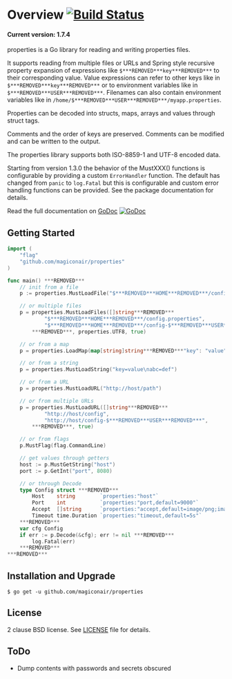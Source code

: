 Overview [![Build Status](https://travis-ci.org/magiconair/properties.svg?branch=master)](https://travis-ci.org/magiconair/properties)
========

#### Current version: 1.7.4

properties is a Go library for reading and writing properties files.

It supports reading from multiple files or URLs and Spring style recursive
property expansion of expressions like `$***REMOVED***key***REMOVED***` to their corresponding value.
Value expressions can refer to other keys like in `$***REMOVED***key***REMOVED***` or to environment
variables like in `$***REMOVED***USER***REMOVED***`.  Filenames can also contain environment variables
like in `/home/$***REMOVED***USER***REMOVED***/myapp.properties`.

Properties can be decoded into structs, maps, arrays and values through
struct tags.

Comments and the order of keys are preserved. Comments can be modified
and can be written to the output.

The properties library supports both ISO-8859-1 and UTF-8 encoded data.

Starting from version 1.3.0 the behavior of the MustXXX() functions is
configurable by providing a custom `ErrorHandler` function. The default has
changed from `panic` to `log.Fatal` but this is configurable and custom
error handling functions can be provided. See the package documentation for
details.

Read the full documentation on [GoDoc](https://godoc.org/github.com/magiconair/properties)   [![GoDoc](https://godoc.org/github.com/magiconair/properties?status.png)](https://godoc.org/github.com/magiconair/properties)

Getting Started
---------------

```go
import (
	"flag"
	"github.com/magiconair/properties"
)

func main() ***REMOVED***
	// init from a file
	p := properties.MustLoadFile("$***REMOVED***HOME***REMOVED***/config.properties", properties.UTF8)

	// or multiple files
	p = properties.MustLoadFiles([]string***REMOVED***
			"$***REMOVED***HOME***REMOVED***/config.properties",
			"$***REMOVED***HOME***REMOVED***/config-$***REMOVED***USER***REMOVED***.properties",
		***REMOVED***, properties.UTF8, true)

	// or from a map
	p = properties.LoadMap(map[string]string***REMOVED***"key": "value", "abc": "def"***REMOVED***)

	// or from a string
	p = properties.MustLoadString("key=value\nabc=def")

	// or from a URL
	p = properties.MustLoadURL("http://host/path")

	// or from multiple URLs
	p = properties.MustLoadURL([]string***REMOVED***
			"http://host/config",
			"http://host/config-$***REMOVED***USER***REMOVED***",
		***REMOVED***, true)

	// or from flags
	p.MustFlag(flag.CommandLine)

	// get values through getters
	host := p.MustGetString("host")
	port := p.GetInt("port", 8080)

	// or through Decode
	type Config struct ***REMOVED***
		Host    string        `properties:"host"`
		Port    int           `properties:"port,default=9000"`
		Accept  []string      `properties:"accept,default=image/png;image;gif"`
		Timeout time.Duration `properties:"timeout,default=5s"`
	***REMOVED***
	var cfg Config
	if err := p.Decode(&cfg); err != nil ***REMOVED***
		log.Fatal(err)
	***REMOVED***
***REMOVED***

```

Installation and Upgrade
------------------------

```
$ go get -u github.com/magiconair/properties
```

License
-------

2 clause BSD license. See [LICENSE](https://github.com/magiconair/properties/blob/master/LICENSE) file for details.

ToDo
----
* Dump contents with passwords and secrets obscured
